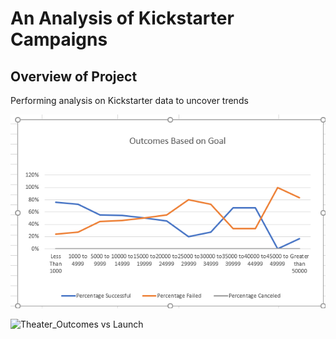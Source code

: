 # An Analysis of Kickstarter Campaigns
## Overview of Project
Performing analysis on Kickstarter data to uncover trends

![Outcomes vs Goals](https://github.com/assaci/kickstarter-analysis/blob/main/Outcomes_vs_Goals.png?raw=true)



![Theater_Outcomes vs Launch](https://github.com/assaci/kickstarter-analysis/blob/main/Theater_Outcomes_vs_Launch.png?raw=true)










